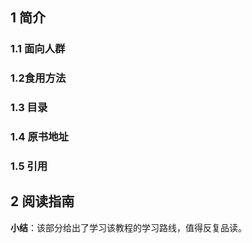 ## 1 简介

### 1.1 面向人群

### 1.2食用方法

### 1.3 目录

### 1.4 原书地址

### 1.5 引用

## 2 阅读指南

**小结**：该部分给出了学习该教程的学习路线，值得反复品读。


